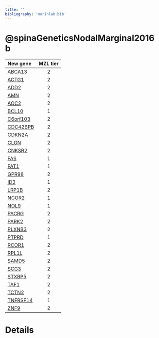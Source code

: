 ```yaml
---
title: ''
bibliography: 'morinlab.bib'
---
```


# @spinaGeneticsNodalMarginal2016b
|New gene|MZL tier|
|:-|:-:|
|[ABCA13](ABCA13)|2 |
|[ACTG1](ACTG1)|2 |
|[ADD2](ADD2)|2 |
|[AMN](AMN)|2 |
|[AOC2](AOC2)|2 |
|[BCL10](BCL10)|1 |
|[C6orf103](C6orf103)|2 |
|[CDC42BPB](CDC42BPB)|2 |
|[CDKN2A](CDKN2A)|2 |
|[CLGN](CLGN)|2 |
|[CNKSR2](CNKSR2)|2 |
|[FAS](FAS)|1 |
|[FAT1](FAT1)|1 |
|[GPR98](GPR98)|2 |
|[ID3](ID3)|1 |
|[LRP1B](LRP1B)|2 |
|[NCOR2](NCOR2)|1 |
|[NOL9](NOL9)|1 |
|[PACRG](PACRG)|2 |
|[PARK2](PARK2)|2 |
|[PLXNB3](PLXNB3)|2 |
|[PTPRD](PTPRD)|1 |
|[RCOR1](RCOR1)|2 |
|[RPL1L](RPL1L)|2 |
|[SAMD5](SAMD5)|2 |
|[SCG3](SCG3)|2 |
|[STXBP5](STXBP5)|2 |
|[TAF1](TAF1)|2 |
|[TCTN2](TCTN2)|2 |
|[TNFRSF14](TNFRSF14)|1 |
|[ZNF9](ZNF9)|2 |

# Details

